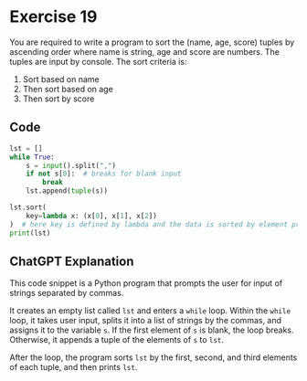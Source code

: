 # Exercise 19

You are required to write a program to sort the (name, age, score) tuples by ascending order where name is string, age and score are numbers. The tuples are input by console. The sort criteria is:

1. Sort based on name
2. Then sort based on age
3. Then sort by score


## Code
```python
lst = []
while True:
    s = input().split(",")
    if not s[0]:  # breaks for blank input
        break
    lst.append(tuple(s))

lst.sort(
    key=lambda x: (x[0], x[1], x[2])
)  # here key is defined by lambda and the data is sorted by element priority 0>1>2 in accending order
print(lst)
```

## ChatGPT Explanation

This code snippet is a Python program that prompts the user for input of strings separated by commas. 

It creates an empty list called `lst` and enters a `while` loop. Within the `while` loop, it takes user input, splits it into a list of strings by the commas, and assigns it to the variable `s`. If the first element of `s` is blank, the loop breaks. Otherwise, it appends a tuple of the elements of `s` to `lst`. 

After the loop, the program sorts `lst` by the first, second, and third elements of each tuple, and then prints `lst`.